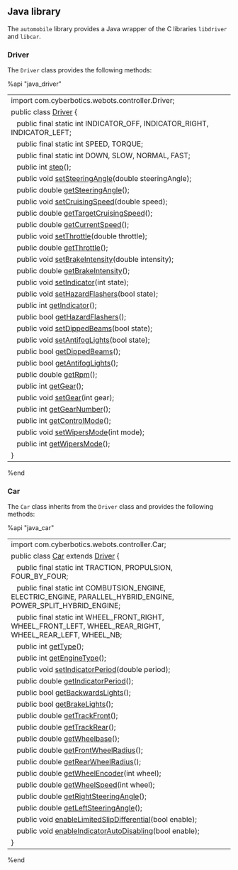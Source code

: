 ## Java library

The `automobile` library provides a Java wrapper of the C libraries `libdriver` and `libcar`.

### Driver

The `Driver` class provides the following methods:

%api "java_driver"

|                                                                                                                     |
| ------------------------------------------------------------------------------------------------------------------- |
| import com.cyberbotics.webots.controller.Driver;                                                                    |
| public class [Driver](driver-library.md) {                                                                          |
| &nbsp;&nbsp; public final static int INDICATOR\_OFF, INDICATOR\_RIGHT, INDICATOR\_LEFT;                             |
| &nbsp;&nbsp; public final static int SPEED, TORQUE;                                                                 |
| &nbsp;&nbsp; public final static int DOWN, SLOW, NORMAL, FAST;                                                      |
| &nbsp;&nbsp; public int [step](driver-library.md#wbu_driver_step)();                                                |
| &nbsp;&nbsp; public void [setSteeringAngle](driver-library.md#wbu_driver_set_steering_angle)(double steeringAngle); |
| &nbsp;&nbsp; public double [getSteeringAngle](driver-library.md#wbu_driver_set_steering_angle)();                   |
| &nbsp;&nbsp; public void [setCruisingSpeed](driver-library.md#wbu_driver_set_cruising_speed)(double speed);         |
| &nbsp;&nbsp; public double [getTargetCruisingSpeed](driver-library.md#wbu_driver_set_cruising_speed)();             |
| &nbsp;&nbsp; public double [getCurrentSpeed](driver-library.md#wbu_driver_get_current_speed)();                     |
| &nbsp;&nbsp; public void [setThrottle](driver-library.md#wbu_driver_set_throttle)(double throttle);                 |
| &nbsp;&nbsp; public double [getThrottle](driver-library.md#wbu_driver_set_throttle)();                              |
| &nbsp;&nbsp; public void [setBrakeIntensity](driver-library.md#wbu_driver_set_brake_intensity)(double intensity);   |
| &nbsp;&nbsp; public double [getBrakeIntensity](driver-library.md#wbu_driver_set_brake_intensity)();                 |
| &nbsp;&nbsp; public void [setIndicator](driver-library.md#wbu_driver_set_indicator)(int state);                     |
| &nbsp;&nbsp; public void [setHazardFlashers](driver-library.md#wbu_driver_set_indicator)(bool state);               |
| &nbsp;&nbsp; public int [getIndicator](driver-library.md#wbu_driver_set_indicator)();                               |
| &nbsp;&nbsp; public bool [getHazardFlashers](driver-library.md#wbu_driver_set_indicator)();                         |
| &nbsp;&nbsp; public void [setDippedBeams](driver-library.md#wbu_driver_set_dipped_beams)(bool state);               |
| &nbsp;&nbsp; public void [setAntifogLights](driver-library.md#wbu_driver_set_dipped_beams)(bool state);             |
| &nbsp;&nbsp; public bool [getDippedBeams](driver-library.md#wbu_driver_set_dipped_beams)();                         |
| &nbsp;&nbsp; public bool [getAntifogLights](driver-library.md#wbu_driver_set_dipped_beams)();                       |
| &nbsp;&nbsp; public double [getRpm](driver-library.md#wbu_driver_get_rpm)();                                        |
| &nbsp;&nbsp; public int [getGear](driver-library.md#wbu_driver_set_gear)();                                         |
| &nbsp;&nbsp; public void [setGear](driver-library.md#wbu_driver_set_gear)(int gear);                                |
| &nbsp;&nbsp; public int [getGearNumber](driver-library.md#wbu_driver_set_gear)();                                   |
| &nbsp;&nbsp; public int [getControlMode](driver-library.md#wbu_driver_get_control_mode)();                          |
| &nbsp;&nbsp; public void [setWipersMode](driver-library.md#wbu_driver_set_wipers_mode)(int mode);                   |
| &nbsp;&nbsp; public int [getWipersMode](driver-library.md#wbu_driver_set_wipers_mode)();                            |
| }                                                                                                                   |

%end

### Car

The `Car` class inherits from the `Driver` class and provides the following
methods:

%api "java_car"

|                                                                                                                                     |
| ----------------------------------------------------------------------------------------------------------------------------------- |
| import com.cyberbotics.webots.controller.Car;                                                                                       |
| public class [Car](car-library.md) extends [Driver](#java_driver) {                                                                 |
| &nbsp;&nbsp; public final static int TRACTION, PROPULSION, FOUR\_BY\_FOUR;                                                          |
| &nbsp;&nbsp; public final static int COMBUTSION\_ENGINE, ELECTRIC\_ENGINE, PARALLEL\_HYBRID\_ENGINE, POWER\_SPLIT\_HYBRID\_ENGINE;  |
| &nbsp;&nbsp; public final static int WHEEL\_FRONT\_RIGHT, WHEEL\_FRONT\_LEFT, WHEEL\_REAR\_RIGHT, WHEEL\_REAR\_LEFT, WHEEL\_NB;     |
| &nbsp;&nbsp; public int [getType](car-library.md#wbu_car_get_type)();                                                               |
| &nbsp;&nbsp; public int [getEngineType](car-library.md#wbu_car_get_type)();                                                         |
| &nbsp;&nbsp; public void [setIndicatorPeriod](car-library.md#wbu_car_set_indicator_period)(double period);                          |
| &nbsp;&nbsp; public double [getIndicatorPeriod](car-library.md#wbu_car_set_indicator_period)();                                     |
| &nbsp;&nbsp; public bool [getBackwardsLights](car-library.md#wbu_car_get_backwards_lights)();                                       |
| &nbsp;&nbsp; public bool [getBrakeLights](car-library.md#wbu_car_get_backwards_lights)();                                           |
| &nbsp;&nbsp; public double [getTrackFront](car-library.md#wbu_car_get_track_front)();                                               |
| &nbsp;&nbsp; public double [getTrackRear](car-library.md#wbu_car_get_track_front)();                                                |
| &nbsp;&nbsp; public double [getWheelbase](car-library.md#wbu_car_get_track_front)();                                                |
| &nbsp;&nbsp; public double [getFrontWheelRadius](car-library.md#wbu_car_get_track_front)();                                         |
| &nbsp;&nbsp; public double [getRearWheelRadius](car-library.md#wbu_car_get_track_front)();                                          |
| &nbsp;&nbsp; public double [getWheelEncoder](car-library.md#wbu_car_get_wheel_encoder)(int wheel);                                  |
| &nbsp;&nbsp; public double [getWheelSpeed](car-library.md#wbu_car_get_wheel_encoder)(int wheel);                                    |
| &nbsp;&nbsp; public double [getRightSteeringAngle](car-library.md#wbu_car_get_right_steering_angle)();                              |
| &nbsp;&nbsp; public double [getLeftSteeringAngle](car-library.md#wbu_car_get_right_steering_angle)();                               |
| &nbsp;&nbsp; public void [enableLimitedSlipDifferential](car-library.md#wbu_car_enable_limited_slip_differential)(bool enable);     |
| &nbsp;&nbsp; public void [enableIndicatorAutoDisabling](car-library.md#wbu_car_enable_indicator_auto_disabling)(bool enable);       |
| }                                                                                                                                   |

%end
